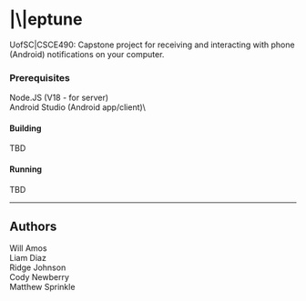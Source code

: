 # \|\\\|eptune




UofSC|CSCE490: Capstone project for receiving and interacting with phone (Android) notifications on your computer.


### Prerequisites

Node.JS (V18 - for server)\
Android Studio (Android app/client)\



#### Building

TBD


#### Running

TBD


---


## Authors
Will Amos\
Liam Diaz\
Ridge Johnson\
Cody Newberry\
Matthew Sprinkle